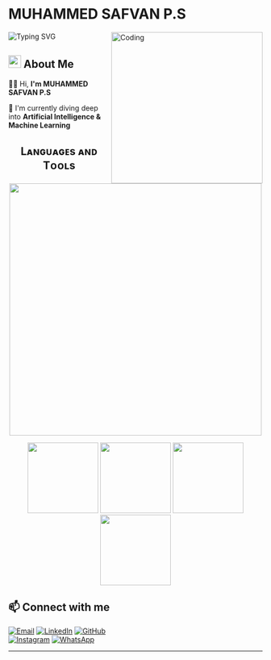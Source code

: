 # MUHAMMED SAFVAN P.S 
<img align="right" alt="Coding" width="300" src="https://cdn.dribbble.com/users/1162077/screenshots/3848914/programmer.gif">
</div>

![Typing SVG](https://readme-typing-svg.herokuapp.com?font=ROBOT&size=25&color=39FF14&background=000000&center=true&vCenter=true&width=490&lines=%3E+Welcome+to+my+GitHub+profile...!)
 ## <img src="https://c.tenor.com/NCRHhqkXrJYAAAAi/programmers-go-internet.gif" width="25">  <b>About Me</b> 
 


👨‍💻 Hi, **I'm MUHAMMED SAFVAN P.S**

🌱 I'm currently diving deep into **Artificial Intelligence & Machine Learning**  



<h2 align="center">Lᴀɴɢᴜᴀɢᴇs ᴀɴᴅ Tᴏᴏʟs</h2> 
<p align="center">
  <img width="500px"  src="https://skillicons.dev/icons?i=py,html,react,git,github,linkedin,vscode,windows,linux&perline=10" />
</p>

<p align="center">
  <img width="140px" src="https://img.shields.io/badge/NumPy-013243?style=for-the-badge&logo=numpy&logoColor=white" />
  <img width="140px" src="https://img.shields.io/badge/Pandas-150458?style=for-the-badge&logo=pandas&logoColor=white" />
  <img width="140px" src="https://img.shields.io/badge/Matplotlib-11557C?style=for-the-badge&logo=matplotlib&logoColor=white" />
  <img width="140px" src="https://img.shields.io/badge/Seaborn-3E6E73?style=for-the-badge&logo=seaborn&logoColor=white" />
</p>






## 📫 Connect with me  
[![Email](https://img.shields.io/badge/Email-0078D4?style=for-the-badge&logo=microsoft-outlook&logoColor=white)](mailto:your-safvanlearnlogic@gmail.com)     [![LinkedIn](https://img.shields.io/badge/LinkedIn-0A66C2?style=for-the-badge&logo=linkedin&logoColor=white)](https://www.linkedin.com/in/safvan-safu/)      [![GitHub](https://img.shields.io/badge/GitHub-181717?style=for-the-badge&logo=github&logoColor=white)](https://github.com/safvan10)   
[![Instagram](https://img.shields.io/badge/Instagram-E4405F?style=for-the-badge&logo=instagram&logoColor=white)](https://www.instagram.com/)  [![WhatsApp](https://img.shields.io/badge/WhatsApp-25D366?style=for-the-badge&logo=whatsapp&logoColor=white)](https://wa.me/9188096994)



---



